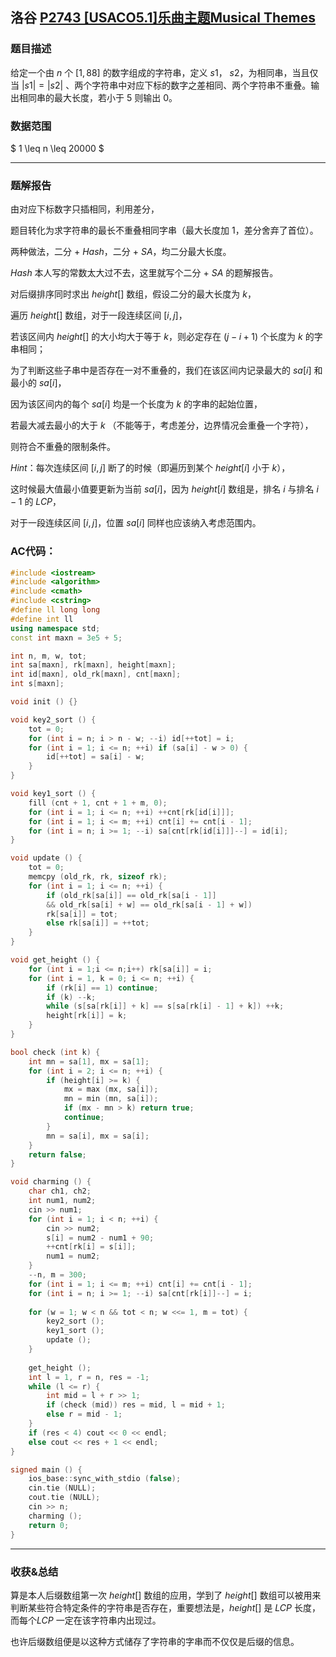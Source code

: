 ## 洛谷 [P2743 [USACO5.1]乐曲主题Musical Themes](https://www.luogu.com.cn/problem/P2743)

### 题目描述

给定一个由 $n$ 个 $[1, 88]$ 的数字组成的字符串，定义 $s1$， $s2$，为相同串，当且仅当 $|s1| = |s2|$ 、两个字符串中对应下标的数字之差相同、两个字符串不重叠。输出相同串的最大长度，若小于 $5$ 则输出 $0$。

### 数据范围

$ 1 \leq n \leq 20000 $

------

### 题解报告

由对应下标数字只插相同，利用差分，

题目转化为求字符串的最长不重叠相同字串（最大长度加 $1$，差分舍弃了首位）。

两种做法，二分 + $Hash$，二分 + $SA$，均二分最大长度。

$Hash$ 本人写的常数太大过不去，这里就写个二分 + $SA$ 的题解报告。

对后缀排序同时求出 $height[]$ 数组，假设二分的最大长度为 $k$，

遍历 $height[]$ 数组，对于一段连续区间 $[i, j]$，

若该区间内 $height[]$ 的大小均大于等于 $k$，则必定存在 $(j - i + 1)$ 个长度为 $k$ 的字串相同；

为了判断这些子串中是否存在一对不重叠的，我们在该区间内记录最大的 $sa[i]$ 和最小的 $sa[i]$，

因为该区间内的每个 $sa[i]$ 均是一个长度为 $k$ 的字串的起始位置，

若最大减去最小的大于 $k$ （不能等于，考虑差分，边界情况会重叠一个字符），

则符合不重叠的限制条件。

$Hint：$每次连续区间 $[i, j]$ 断了的时候（即遍历到某个 $height[i]$ 小于 $k$），

这时候最大值最小值要更新为当前 $sa[i]$，因为 $height[i]$ 数组是，排名 $i$ 与排名 $i - 1$ 的 $LCP$，

对于一段连续区间 $[i, j]$，位置 $sa[i]$ 同样也应该纳入考虑范围内。

### AC代码：

```cpp
#include <iostream>
#include <algorithm>
#include <cmath>
#include <cstring>
#define ll long long
#define int ll
using namespace std;
const int maxn = 3e5 + 5;

int n, m, w, tot;
int sa[maxn], rk[maxn], height[maxn];
int id[maxn], old_rk[maxn], cnt[maxn];
int s[maxn];

void init () {}

void key2_sort () {
	tot = 0;
	for (int i = n; i > n - w; --i) id[++tot] = i;
	for (int i = 1; i <= n; ++i) if (sa[i] - w > 0) {
		id[++tot] = sa[i] - w;
	}
}

void key1_sort () {
	fill (cnt + 1, cnt + 1 + m, 0);
	for (int i = 1; i <= n; ++i) ++cnt[rk[id[i]]];
	for (int i = 1; i <= m; ++i) cnt[i] += cnt[i - 1];
	for (int i = n; i >= 1; --i) sa[cnt[rk[id[i]]]--] = id[i];
}

void update () {
	tot = 0;
	memcpy (old_rk, rk, sizeof rk);
	for (int i = 1; i <= n; ++i) {
		if (old_rk[sa[i]] == old_rk[sa[i - 1]] 
		&& old_rk[sa[i] + w] == old_rk[sa[i - 1] + w])
		rk[sa[i]] = tot;
		else rk[sa[i]] = ++tot;
	}
}

void get_height () {
	for (int i = 1;i <= n;i++) rk[sa[i]] = i;
	for (int i = 1, k = 0; i <= n; ++i) {
		if (rk[i] == 1) continue;
		if (k) --k;
		while (s[sa[rk[i]] + k] == s[sa[rk[i] - 1] + k]) ++k;
		height[rk[i]] = k;
	}
}

bool check (int k) {
	int mn = sa[1], mx = sa[1];
	for (int i = 2; i <= n; ++i) {
		if (height[i] >= k) {
			mx = max (mx, sa[i]);
			mn = min (mn, sa[i]);
			if (mx - mn > k) return true;
			continue;
		}
		mn = sa[i], mx = sa[i];
	}
	return false;
}

void charming () {
	char ch1, ch2;
	int num1, num2;
	cin >> num1;
	for (int i = 1; i < n; ++i) {
		cin >> num2;
		s[i] = num2 - num1 + 90;
		++cnt[rk[i] = s[i]];
		num1 = num2;
	}
	--n, m = 300;
	for (int i = 1; i <= m; ++i) cnt[i] += cnt[i - 1];
	for (int i = n; i >= 1; --i) sa[cnt[rk[i]]--] = i;
	
	for (w = 1; w < n && tot < n; w <<= 1, m = tot) {
		key2_sort ();
		key1_sort ();
		update ();
	}
	
	get_height ();	
	int l = 1, r = n, res = -1;
	while (l <= r) {
		int mid = l + r >> 1;
		if (check (mid)) res = mid, l = mid + 1;
		else r = mid - 1;
	}
	if (res < 4) cout << 0 << endl;
	else cout << res + 1 << endl;
}

signed main () {
	ios_base::sync_with_stdio (false);
	cin.tie (NULL);
	cout.tie (NULL);
	cin >> n;
	charming ();
	return 0;
}
```

-----

### 收获&总结

算是本人后缀数组第一次 $height[]$ 数组的应用，学到了 $height[]$ 数组可以被用来判断某些符合特定条件的字符串是否存在，重要想法是，$height[]$ 是 $LCP$ 长度，而每个$LCP$ 一定在该字符串内出现过。

也许后缀数组便是以这种方式储存了字符串的字串而不仅仅是后缀的信息。